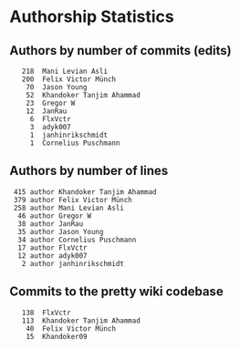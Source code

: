 # Authorship Statistics

## Authors by number of commits (edits)

```
   218	Mani Levian Asli
   200	Felix Victor Münch
    70	Jason Young
    52	Khandoker Tanjim Ahammad
    23	Gregor W
    12	JanRau
     6	FlxVctr
     3	adyk007
     1	janhinrikschmidt
     1	Cornelius Puschmann
```

## Authors by number of lines

```
 415 author Khandoker Tanjim Ahammad
 379 author Felix Victor Münch
 258 author Mani Levian Asli
  46 author Gregor W
  38 author JanRau
  35 author Jason Young
  34 author Cornelius Puschmann
  17 author FlxVctr
  12 author adyk007
   2 author janhinrikschmidt
```

## Commits to the pretty wiki codebase

```
   138	FlxVctr
   113	Khandoker Tanjim Ahammad
    40	Felix Victor Münch
    15	Khandoker09
```
